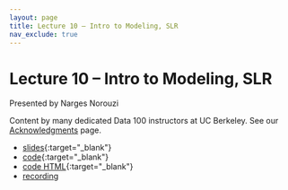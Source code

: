 ```yaml
---
layout: page
title: Lecture 10 – Intro to Modeling, SLR
nav_exclude: true
---
```


# Lecture 10 – Intro to Modeling, SLR

Presented by Narges Norouzi

Content by many dedicated Data 100 instructors at UC Berkeley. See our [Acknowledgments](../../acks) page.

- [slides](https://docs.google.com/presentation/d/10yDDiJGWhNdOG5K7WpHqYtT39mkI4RvnqKxYS00i6ls/edit?usp=sharing){:target="_blank"}
- [code](https://data100.datahub.berkeley.edu/hub/user-redirect/git-pull?repo=https%3A%2F%2Fgithub.com%2FDS-100%2Fsp25-student&urlpath=lab%2Ftree%2Fsp25-student%2Flecture%2Flec10%2Flec10.ipynb&branch=main){:target="_blank"}
- [code HTML](../../resources/assets/lectures/lec10/lec10.html){:target="_blank"}
- [recording](https://youtu.be/FjuSKo5-XdA)
